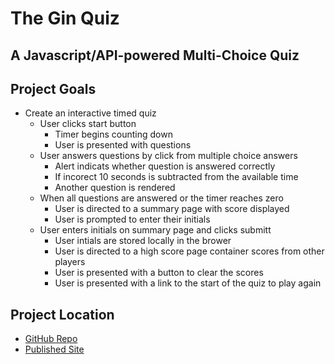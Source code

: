 # The Gin Quiz
## A Javascript/API-powered Multi-Choice Quiz

## Project Goals

* Create an interactive timed quiz
    * User clicks start button
        * Timer begins counting down
        * User is presented with questions
    * User answers questions by click from multiple choice answers
        * Alert indicats whether question is answered correctly
        * If incorect 10 seconds is subtracted from the available time
        * Another question is rendered
    * When all questions are answered or the timer reaches zero
        * User is directed to a summary page with score displayed
        * User is prompted to enter their initials
    * User enters initials on summary page and clicks submitt
        * User intials are stored locally in the brower
        * User is directed to a high score page container scores from other players
        * User is presented with a button to clear the scores
        * User is presented with a link to the start of the quiz to play again

<!-- ![Page example]() -->

## Project Location

* [GitHub Repo](https://github.com/Gavin867/the-gin-quiz)
* [Published Site](https://gavin867.github.io/the-gin-quiz/)

<!-- ## Lessons Learned

#### Lesson

* Stuff

![Examples]()

#### Lesson

* Stuff 

![Examples]()

#### Lesson

* Stuff

![Examples]()

## Parting Thoughts

Stuff and things -->
